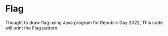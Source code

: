 # Flag
Thought to draw flag using Java program for Republic Day 2022, This code will print the Flag pattern.
